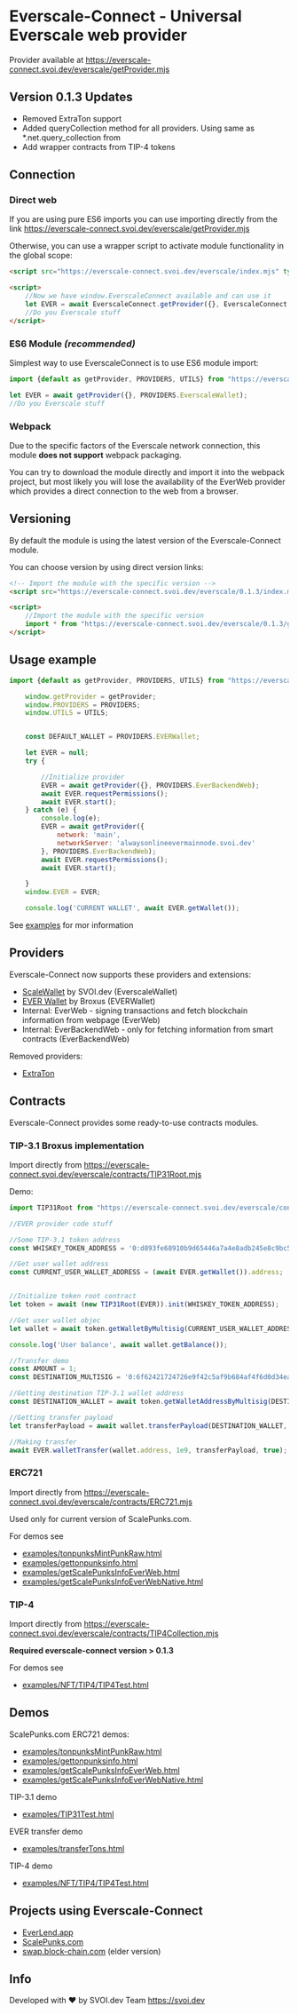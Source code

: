 # Everscale-Connect - Universal Everscale web provider

Provider available at https://everscale-connect.svoi.dev/everscale/getProvider.mjs

## Version 0.1.3 Updates
* Removed ExtraTon support
* Added queryCollection method for all providers. Using same as *.net.query_collection from
* Add wrapper contracts from TIP-4 tokens 

## Connection

### Direct web


If you are using pure ES6 imports you can use importing directly from the link https://everscale-connect.svoi.dev/everscale/getProvider.mjs

Otherwise, you can use a wrapper script to activate module functionality in the global scope:

```html
<script src="https://everscale-connect.svoi.dev/everscale/index.mjs" type="module"></script>

<script>
    //Now we have window.EverscaleConnect available and can use it
    let EVER = await EverscaleConnect.getProvider({}, EverscaleConnect.PROVIDERS.EverscaleWallet);
    //Do you Everscale stuff
</script>
```

### ES6 Module *(recommended)*

Simplest way to use EverscaleConnect is to use ES6 module import:

```javascript
import {default as getProvider, PROVIDERS, UTILS} from "https://everscale-connect.svoi.dev/everscale/getProvider.mjs";

let EVER = await getProvider({}, PROVIDERS.EverscaleWallet);
//Do you Everscale stuff
```

### Webpack
Due to the specific factors of the Everscale network connection, this module **does not support** webpack packaging.

You can try to download the module directly and import it into the webpack project, but most likely you will lose the availability of the EverWeb provider which provides a direct connection to the web from a browser.


## Versioning

By default the module is using the latest version of the Everscale-Connect module.

You can choose version by using direct version links:

```html
<!-- Import the module with the specific version -->
<script src="https://everscale-connect.svoi.dev/everscale/0.1.3/index.mjs" type="module"></script>

<script>
    //Import the module with the specific version
    import * from "https://everscale-connect.svoi.dev/everscale/0.1.3/getProvider.mjs";
</script>
```

## Usage example

```javascript
import {default as getProvider, PROVIDERS, UTILS} from "https://everscale-connect.svoi.dev/everscale/getProvider.mjs";

    window.getProvider = getProvider;
    window.PROVIDERS = PROVIDERS;
    window.UTILS = UTILS;


    const DEFAULT_WALLET = PROVIDERS.EVERWallet;

    let EVER = null;
    try {

        //Initialize provider
        EVER = await getProvider({}, PROVIDERS.EverBackendWeb);
        await EVER.requestPermissions();
        await EVER.start();
    } catch (e) {
        console.log(e);
        EVER = await getProvider({
            network: 'main',
            networkServer: 'alwaysonlineevermainnode.svoi.dev'
        }, PROVIDERS.EverBackendWeb);
        await EVER.requestPermissions();
        await EVER.start();

    }
    window.EVER = EVER;

    console.log('CURRENT WALLET', await EVER.getWallet());
```

See [examples](examples) for mor information

## Providers

Everscale-Connect now supports these providers and extensions:

* [ScaleWallet](https://scalewallet.com/) by SVOI.dev (EverscaleWallet)
* [EVER Wallet](https://l1.broxus.com/everscale/wallet) by Broxus (EVERWallet)
* Internal: EverWeb - signing transactions and fetch blockchain information from webpage (EverWeb)
* Internal: EverBackendWeb - only for fetching information from smart contracts (EverBackendWeb)

Removed providers:
* [ExtraTon](https://extraton.io) 

## Contracts 

Everscale-Connect provides some ready-to-use contracts modules.

### TIP-3.1 Broxus implementation
Import directly from https://everscale-connect.svoi.dev/everscale/contracts/TIP31Root.mjs

Demo:

```javascript
import TIP31Root from "https://everscale-connect.svoi.dev/everscale/contracts/TIP31Root.mjs";

//EVER provider code stuff

//Some TIP-3.1 token address
const WHISKEY_TOKEN_ADDRESS = '0:d893fe68910b9d65446a7a4e8adb245e8c9bc5d981ced60a9dd1546dca9d6500';

//Get user wallet address
const CURRENT_USER_WALLET_ADDRESS = (await EVER.getWallet()).address;


//Initialize token root contract
let token = await (new TIP31Root(EVER)).init(WHISKEY_TOKEN_ADDRESS);

//Get user wallet objec
let wallet = await token.getWalletByMultisig(CURRENT_USER_WALLET_ADDRESS);

console.log('User balance', await wallet.getBalance());

//Transfer demo
const AMOUNT = 1;
const DESTINATION_MULTISIG = '0:6f62421724726e9f42c5af9b684af4f6d0d34eab4ae5e6dfa020d706e2ad97a1';

//Getting destination TIP-3.1 wallet address
const DESTINATION_WALLET = await token.getWalletAddressByMultisig(DESTINATION_MULTISIG);

//Getting transfer payload
let transferPayload = await wallet.transferPayload(DESTINATION_WALLET, AMOUNT);

//Making transfer
await EVER.walletTransfer(wallet.address, 1e9, transferPayload, true);

```

### ERC721
Import directly from https://everscale-connect.svoi.dev/everscale/contracts/ERC721.mjs

Used only for current version of ScalePunks.com.

For demos see 
* [examples/tonpunksMintPunkRaw.html](https://everscale-connect.svoi.dev/examples/tonpunksMintPunkRaw.html)
* [examples/gettonpunksinfo.html](https://everscale-connect.svoi.dev/examples/gettonpunksinfo.html)
* [examples/getScalePunksInfoEverWeb.html](https://everscale-connect.svoi.dev/examples/getScalePunksInfoEverWeb.html)
* [examples/getScalePunksInfoEverWebNative.html](https://everscale-connect.svoi.dev/examples/getScalePunksInfoEverWebNative.html)

### TIP-4
Import directly from https://everscale-connect.svoi.dev/everscale/contracts/TIP4Collection.mjs

**Required everscale-connect version > 0.1.3**


For demos see
* [examples/NFT/TIP4/TIP4Test.html](https://everscale-connect.svoi.dev/examples/NFT/TIP4/TIP4Test.html)


## Demos

ScalePunks.com ERC721 demos:
* [examples/tonpunksMintPunkRaw.html](https://everscale-connect.svoi.dev/examples/tonpunksMintPunkRaw.html)
* [examples/gettonpunksinfo.html](https://everscale-connect.svoi.dev/examples/gettonpunksinfo.html)
* [examples/getScalePunksInfoEverWeb.html](https://everscale-connect.svoi.dev/examples/getScalePunksInfoEverWeb.html)
* [examples/getScalePunksInfoEverWebNative.html](https://everscale-connect.svoi.dev/examples/getScalePunksInfoEverWebNative.html)


TIP-3.1 demo
* [examples/TIP31Test.html](https://everscale-connect.svoi.dev/examples/TIP31Test.html)

EVER transfer demo
* [examples/transferTons.html](https://everscale-connect.svoi.dev/examples/transferTons.html)

TIP-4 demo
* [examples/NFT/TIP4/TIP4Test.html](https://everscale-connect.svoi.dev/examples/NFT/TIP4/TIP4Test.html)


## Projects using Everscale-Connect

* [EverLend.app](https://everlend.app)
* [ScalePunks.com](https://scalepunks.com)
* [swap.block-chain.com](swap.block-chain.com) (elder version)

## Info

Developed with ❤️ by SVOI.dev Team https://svoi.dev
